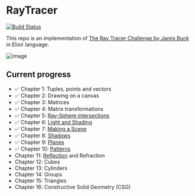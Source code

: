 # RayTracer

[![Build Status](https://travis-ci.com/Bajena/the-ray-tracer-challenge.svg?branch=master)](https://travis-ci.com/Bajena/the-ray-tracer-challenge)

This repo is an implementation of [The Ray Tracer Challenge by Jamis Buck](https://pragprog.com/book/jbtracer/the-ray-tracer-challenge) in Elixir language.

![image](https://user-images.githubusercontent.com/5732023/77826309-ea251100-710e-11ea-9e7f-f6fdee105f0b.png)

## Current progress
- ✅ Chapter 1: Tuples, points and vectors
- ✅ Chapter 2: Drawing on a canvas
- ✅ Chapter 3: Matrices
- ✅ Chapter 4: Matrix transformations
- ✅ Chapter 5: [Ray-Sphere intersections](https://user-images.githubusercontent.com/5732023/78502886-b035b980-7763-11ea-8afc-c04eb0d738f3.png)
- ✅ Chapter 6: [Light and Shading](https://user-images.githubusercontent.com/5732023/78503621-1a505d80-7768-11ea-9f26-3c52ae5eb153.png)
- ✅ Chapter 7: [Making a Scene](https://user-images.githubusercontent.com/5732023/79645024-eb48db80-81ac-11ea-95d9-4a32cbed9ec4.png)
- ✅ Chapter 8: [Shadows](https://user-images.githubusercontent.com/5732023/80308290-6ffbb100-87ce-11ea-8cf5-f173ea40864a.png)
- ✅ Chapter 9: [Planes](https://user-images.githubusercontent.com/5732023/80920094-e3249a80-8d6d-11ea-895b-a8de0a634e22.png)
- ✅ Chapter 10: [Patterns](https://user-images.githubusercontent.com/5732023/81510282-eccf7480-9310-11ea-8a9b-cbc3bb418a42.png)
- Chapter 11: [Reflection](https://user-images.githubusercontent.com/5732023/82131574-d3c63800-97d6-11ea-9507-9493763160b1.png) and Refraction
- Chapter 12: Cubes
- Chapter 13: Cylinders
- Chapter 14: Groups
- Chapter 15: Triangles
- Chapter 16: Constructive Solid Geometry (CSG)
